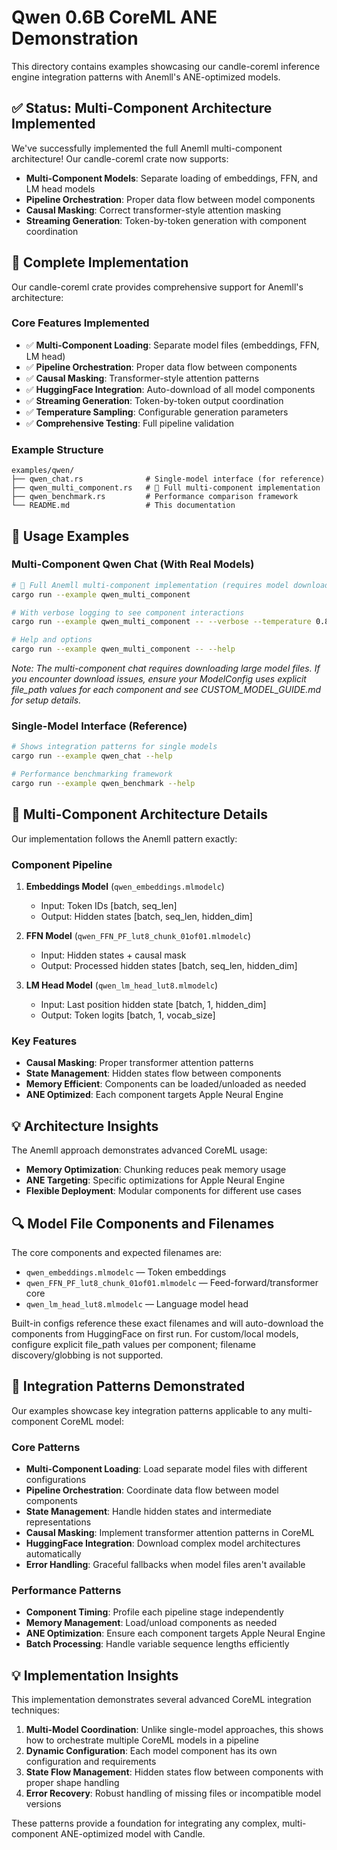 # Qwen 0.6B CoreML ANE Demonstration

This directory contains examples showcasing our candle-coreml inference engine integration patterns with Anemll's ANE-optimized models.

## ✅ Status: Multi-Component Architecture Implemented

We've successfully implemented the full Anemll multi-component architecture! Our candle-coreml crate now supports:

- **Multi-Component Models**: Separate loading of embeddings, FFN, and LM head models
- **Pipeline Orchestration**: Proper data flow between model components
- **Causal Masking**: Correct transformer-style attention masking
- **Streaming Generation**: Token-by-token generation with component coordination

## 🎯 Complete Implementation

Our candle-coreml crate provides comprehensive support for Anemll's architecture:

### Core Features Implemented
- ✅ **Multi-Component Loading**: Separate model files (embeddings, FFN, LM head)
- ✅ **Pipeline Orchestration**: Proper data flow between components
- ✅ **Causal Masking**: Transformer-style attention patterns
- ✅ **HuggingFace Integration**: Auto-download of all model components
- ✅ **Streaming Generation**: Token-by-token output coordination
- ✅ **Temperature Sampling**: Configurable generation parameters
- ✅ **Comprehensive Testing**: Full pipeline validation

### Example Structure
```
examples/qwen/
├── qwen_chat.rs              # Single-model interface (for reference)
├── qwen_multi_component.rs   # 🌟 Full multi-component implementation
├── qwen_benchmark.rs         # Performance comparison framework  
└── README.md                 # This documentation
```

## 🔧 Usage Examples

### Multi-Component Qwen Chat (With Real Models)
```bash
# 🔧 Full Anemll multi-component implementation (requires model download)
cargo run --example qwen_multi_component

# With verbose logging to see component interactions
cargo run --example qwen_multi_component -- --verbose --temperature 0.8

# Help and options
cargo run --example qwen_multi_component -- --help
```

*Note: The multi-component chat requires downloading large model files. If you encounter download issues, ensure your ModelConfig uses explicit file_path values for each component and see CUSTOM_MODEL_GUIDE.md for setup details.*

### Single-Model Interface (Reference)
```bash
# Shows integration patterns for single models
cargo run --example qwen_chat --help

# Performance benchmarking framework
cargo run --example qwen_benchmark --help
```

## 🎯 Multi-Component Architecture Details

Our implementation follows the Anemll pattern exactly:

### Component Pipeline
1. **Embeddings Model** (`qwen_embeddings.mlmodelc`)
   - Input: Token IDs [batch, seq_len]
   - Output: Hidden states [batch, seq_len, hidden_dim]

2. **FFN Model** (`qwen_FFN_PF_lut8_chunk_01of01.mlmodelc`)
   - Input: Hidden states + causal mask
   - Output: Processed hidden states [batch, seq_len, hidden_dim]

3. **LM Head Model** (`qwen_lm_head_lut8.mlmodelc`)
   - Input: Last position hidden state [batch, 1, hidden_dim]
   - Output: Token logits [batch, 1, vocab_size]

### Key Features
- **Causal Masking**: Proper transformer attention patterns
- **State Management**: Hidden states flow between components
- **Memory Efficient**: Components can be loaded/unloaded as needed
- **ANE Optimized**: Each component targets Apple Neural Engine

## 💡 Architecture Insights

The Anemll approach demonstrates advanced CoreML usage:
- **Memory Optimization**: Chunking reduces peak memory usage
- **ANE Targeting**: Specific optimizations for Apple Neural Engine
- **Flexible Deployment**: Modular components for different use cases

## 🔍 Model File Components and Filenames

The core components and expected filenames are:

- `qwen_embeddings.mlmodelc` — Token embeddings 
- `qwen_FFN_PF_lut8_chunk_01of01.mlmodelc` — Feed-forward/transformer core
- `qwen_lm_head_lut8.mlmodelc` — Language model head

Built-in configs reference these exact filenames and will auto-download the components from HuggingFace on first run. For custom/local models, configure explicit file_path values per component; filename discovery/globbing is not supported.

## 🎨 Integration Patterns Demonstrated

Our examples showcase key integration patterns applicable to any multi-component CoreML model:

### Core Patterns
- **Multi-Component Loading**: Load separate model files with different configurations
- **Pipeline Orchestration**: Coordinate data flow between model components
- **State Management**: Handle hidden states and intermediate representations
- **Causal Masking**: Implement transformer attention patterns in CoreML
- **HuggingFace Integration**: Download complex model architectures automatically
- **Error Handling**: Graceful fallbacks when model files aren't available

### Performance Patterns  
- **Component Timing**: Profile each pipeline stage independently
- **Memory Management**: Load/unload components as needed
- **ANE Optimization**: Ensure each component targets Apple Neural Engine
- **Batch Processing**: Handle variable sequence lengths efficiently

## 💡 Implementation Insights

This implementation demonstrates several advanced CoreML integration techniques:

1. **Multi-Model Coordination**: Unlike single-model approaches, this shows how to orchestrate multiple CoreML models in a pipeline
2. **Dynamic Configuration**: Each model component has its own configuration and requirements
3. **State Flow Management**: Hidden states flow between components with proper shape handling
4. **Error Recovery**: Robust handling of missing files or incompatible model versions

These patterns provide a foundation for integrating any complex, multi-component ANE-optimized model with Candle.